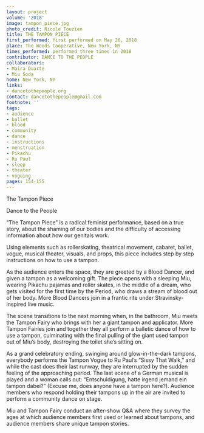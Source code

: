 ```yaml
---
layout: project
volume: '2018'
image: tampon_piece.jpg
photo_credit: Nicole Touzien
title: THE TAMPON PIECE
first_performed: first performed on May 26, 2018
place: The Woods Cooperative, New York, NY
times_performed: performed three times in 2018
contributor: DANCE TO THE PEOPLE
collaborators:
- Maira Duarte
- Miu Soda
home: New York, NY
links:
- dancetothepeople.org
contact: dancetothepeople@gmail.com
footnote: ''
tags:
- audience
- ballet
- blood
- community
- dance
- instructions
- menstruation
- Pikachu
- Ru Paul
- sleep
- theater
- voguing
pages: 154-155
---
```


The Tampon Piece

Dance to the People

“The Tampon Piece” is a radical feminist performance, based on a true story, about the shaming of our bodies and the difficulty of accessing information about how our genitals work.

Using elements such as rollerskating, theatrical movement, cabaret, ballet, vogue, musical theater, visuals, and props, this piece includes step by step instructions on how to use a tampon.

As the audience enters the space, they are greeted by a Blood Dancer, and given a tampon as a welcoming gift. The piece opens with a sleeping Miu, wearing Pikachu pajamas and roller skates, in the middle of a dream, who gets visited for the first time by the Period, who draws a stream of blood out of her body. More Blood Dancers join in a frantic rite under Stravinsky-inspired live music.

The scene transitions to the next morning when, in the bathroom, Miu meets the Tampon Fairy who brings with her a giant tampon and applicator. More Tampon Fairies join and together they all perform a balletic dance of how to use a tampon, culminating with the final pulling of the giant used tampon out of Miu’s body, destroying the toilet she’s sitting on.

As a grand celebratory ending, swinging around glow-in-the-dark tampons, everybody performs the Tampon Vogue to Ru Paul’s “Sissy That Walk,” and while the cast does their last runway, they are interrupted by the sudden feeling of the approaching period. The last scene of a German musical is played and a woman calls out: “Entschuldigung, hatte irgend jemand ein tampon dabei?” (Excuse me, does anyone have a tampon here?). Audience members who respond holding their tampons up in the air are invited to perform a community dance on stage.

Miu and Tampon Fairy conduct an after-show Q&A where they survey the ages at which audience members first used or learned about tampons, and audience members share unique tampon stories.
